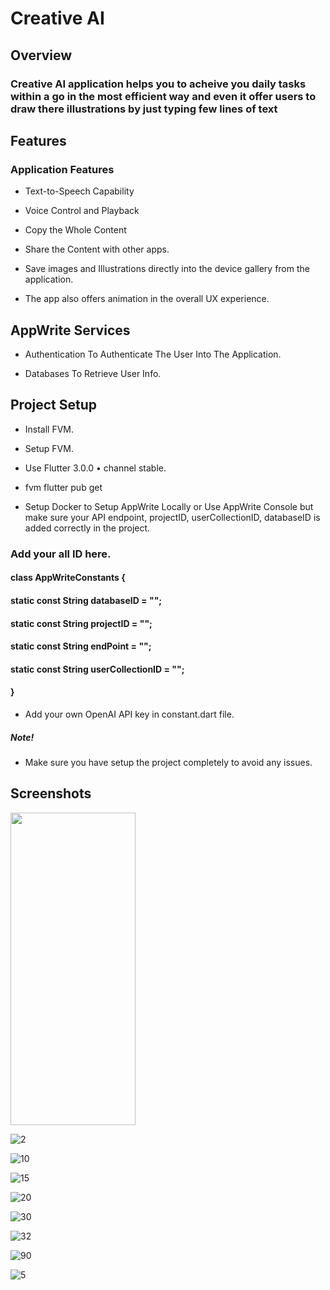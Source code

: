 # Creative AI

## Overview

### Creative AI application helps you to acheive you daily tasks within a go in the most efficient way and even it offer users to draw there illustrations by just typing few lines of text

## Features

### Application Features

* Text-to-Speech Capability

* Voice Control and Playback

* Copy the Whole Content

* Share the Content with other apps.

* Save images and Illustrations directly into the device gallery from the application.

* The app also offers animation in the overall UX experience.

## AppWrite Services

* Authentication To Authenticate The User Into The Application.

* Databases To Retrieve User Info.

## Project Setup

* Install FVM.

* Setup FVM.

* Use Flutter 3.0.0 • channel stable.

* fvm flutter pub get

* Setup Docker to Setup AppWrite Locally or Use AppWrite Console but make sure your API endpoint, projectID, userCollectionID, databaseID  is added correctly in the project.

### Add your all ID here.

#### class AppWriteConstants {

 #### static const String databaseID = "";

#### static const String projectID = "";

#### static const String endPoint = "";

#### static const String userCollectionID = "";

#### }

* Add your own OpenAI API key in constant.dart file.

##### Note!

* Make sure you have setup the project completely to avoid any issues.


## Screenshots


<img src="https://github.com/AshirShaikh99/Creative-AI/assets/99293735/85730b34-e644-4442-874a-170175109f28" width="200" height="500">

![2](https://github.com/AshirShaikh99/Creative-AI/assets/99293735/699e5910-2172-4505-9ed2-9981b655395a)

![10](https://github.com/AshirShaikh99/Creative-AI/assets/99293735/8c1bb879-0aab-4904-b829-ea107756efa2)

![15](https://github.com/AshirShaikh99/Creative-AI/assets/99293735/521c8248-87dc-4dbd-86a1-f46426ab9389)

![20](https://github.com/AshirShaikh99/Creative-AI/assets/99293735/4a341db8-d007-43ac-ab6f-06ff0fc0dfd7)

![30](https://github.com/AshirShaikh99/Creative-AI/assets/99293735/033610e4-c5d7-4fcd-ae5a-2b32c0122108)

![32](https://github.com/AshirShaikh99/Creative-AI/assets/99293735/328a51cb-2096-41bb-9248-0d4ca67550ea)

![90](https://github.com/AshirShaikh99/Creative-AI/assets/99293735/e353601e-cc48-452e-b607-ab85b4b65a04)

![5](https://github.com/AshirShaikh99/Creative-AI/assets/99293735/c95f1b95-ff94-4651-960c-5da78245af42)



